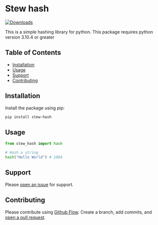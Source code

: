 # Stew hash

[![Downloads](https://static.pepy.tech/personalized-badge/stew-hash?period=total&units=international_system&left_color=grey&right_color=blue&left_text=Downloads)](https://pepy.tech/project/stew-hash)

This is a simple hashing library for python. This package requires python version 3.10.4 or greater

## Table of Contents

- [Installation](#installation)
- [Usage](#usage)
- [Support](#support)
- [Contributing](#contributing)

## Installation

Install the package using pip:

```sh
pip install stew-hash
```

## Usage

```python
from stew_hash import hash

# Hash a string
hash("Hello World") # 1084
```

## Support

Please [open an issue](https://github.com/apinanyogaratnam/stew-hash/issues/new) for support.

## Contributing

Please contribute using [Github Flow](https://guides.github.com/introduction/flow/). Create a branch, add commits, and [open a pull request](https://github.com/apinanyogaratnam/stew-hash/compare/).
